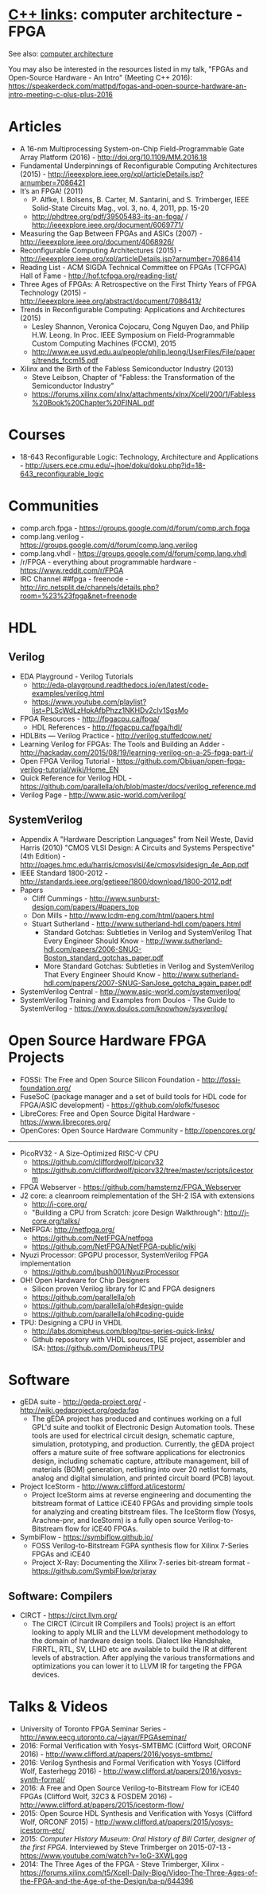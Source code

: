 # [C++ links](README.md): computer architecture - FPGA

See also: [computer architecture](comparch.md)

You may also be interested in the resources listed in my talk, "FPGAs and Open-Source Hardware - An Intro" (Meeting C++ 2016):
https://speakerdeck.com/mattpd/fpgas-and-open-source-hardware-an-intro-meeting-c-plus-plus-2016

# Articles

* A 16-nm Multiprocessing System-on-Chip Field-Programmable Gate Array Platform (2016) - http://doi.org/10.1109/MM.2016.18
* Fundamental Underpinnings of Reconfigurable Computing Architectures (2015) - http://ieeexplore.ieee.org/xpl/articleDetails.jsp?arnumber=7086421
* It’s an FPGA! (2011)
  - P. Alfke, I. Bolsens, B. Carter, M. Santarini, and S. Trimberger, IEEE Solid-State Circuits Mag., vol. 3, no. 4, 2011, pp. 15-20
  - http://phdtree.org/pdf/39505483-its-an-fpga/ / http://ieeexplore.ieee.org/document/6069771/
* Measuring the Gap Between FPGAs and ASICs (2007) - http://ieeexplore.ieee.org/document/4068926/
* Reconfigurable Computing Architectures (2015) - http://ieeexplore.ieee.org/xpl/articleDetails.jsp?arnumber=7086414
* Reading List - ACM SIGDA Technical Committee on FPGAs (TCFPGA) Hall of Fame - http://hof.tcfpga.org/reading-list/
* Three Ages of FPGAs: A Retrospective on the First Thirty Years of FPGA Technology (2015) - http://ieeexplore.ieee.org/abstract/document/7086413/
* Trends in Reconfigurable Computing: Applications and Architectures (2015)
  - Lesley Shannon, Veronica Cojocaru, Cong Nguyen Dao, and Philip H.W. Leong. In Proc. IEEE Symposium on Field-Programmable Custom Computing Machines (FCCM), 2015
  - http://www.ee.usyd.edu.au/people/philip.leong/UserFiles/File/papers/trends_fccm15.pdf
* Xilinx and the Birth of the Fabless Semiconductor Industry (2013)
  - Steve Leibson, Chapter of "Fabless: the Transformation of the Semiconductor Industry"
  - https://forums.xilinx.com/xlnx/attachments/xlnx/Xcell/200/1/Fabless%20Book%20Chapter%20FINAL.pdf

# Courses

* 18-643 Reconfigurable Logic: Technology, Architecture and Applications - http://users.ece.cmu.edu/~jhoe/doku/doku.php?id=18-643_reconfigurable_logic

# Communities

* comp.arch.fpga - https://groups.google.com/d/forum/comp.arch.fpga
* comp.lang.verilog - https://groups.google.com/d/forum/comp.lang.verilog
* comp.lang.vhdl - https://groups.google.com/d/forum/comp.lang.vhdl
* /r/FPGA - everything about programmable hardware - https://www.reddit.com/r/FPGA
* IRC ​Channel #​#fpga - freenode - http://irc.netsplit.de/channels/details.php?room=%23%23fpga&net=freenode

# HDL

## Verilog

* EDA Playground - Verilog Tutorials
  - http://eda-playground.readthedocs.io/en/latest/code-examples/verilog.html
  - https://www.youtube.com/playlist?list=PLScWdLzHpkAfbPhzz1NKHDv2clv1SgsMo
* FPGA Resources - http://fpgacpu.ca/fpga/
  - HDL References - http://fpgacpu.ca/fpga/hdl/
* HDLBits — Verilog Practice - http://verilog.stuffedcow.net/
* Learning Verilog for FPGAs: The Tools and Building an Adder - http://hackaday.com/2015/08/19/learning-verilog-on-a-25-fpga-part-i/
* Open FPGA Verilog Tutorial - https://github.com/Obijuan/open-fpga-verilog-tutorial/wiki/Home_EN
* Quick Reference for Verilog HDL - https://github.com/parallella/oh/blob/master/docs/verilog_reference.md
* Verilog Page - http://www.asic-world.com/verilog/

## SystemVerilog

* Appendix A "Hardware Description Languages" from Neil Weste, David Harris (2010) "CMOS VLSI Design: A Circuits and Systems Perspective" (4th Edition) - http://pages.hmc.edu/harris/cmosvlsi/4e/cmosvlsidesign_4e_App.pdf
* IEEE Standard 1800-2012 - http://standards.ieee.org/getieee/1800/download/1800-2012.pdf 
* Papers
  - Cliff Cummings - http://www.sunburst-design.com/papers/#papers_top
  - Don Mills - http://www.lcdm-eng.com/html/papers.html
  - Stuart Sutherland - http://www.sutherland-hdl.com/papers.html
    - Standard Gotchas: Subtleties in Verilog and SystemVerilog That Every Engineer Should Know - http://www.sutherland-hdl.com/papers/2006-SNUG-Boston_standard_gotchas_paper.pdf
    - More Standard Gotchas: Subtleties in Verilog and SystemVerilog That Every Engineer Should Know - http://www.sutherland-hdl.com/papers/2007-SNUG-SanJose_gotcha_again_paper.pdf
* SystemVerilog Central - http://www.asic-world.com/systemverilog/
* SystemVerilog Training and Examples from Doulos - The Guide to SystemVerilog - https://www.doulos.com/knowhow/sysverilog/

# Open Source Hardware FPGA Projects

* FOSSi: The Free and Open Source Silicon Foundation - http://fossi-foundation.org/
* FuseSoC (package manager and a set of build tools for HDL code for FPGA/ASIC development) - https://github.com/olofk/fusesoc
* LibreCores: Free and Open Source Digital Hardware - https://www.librecores.org/
* OpenCores: Open Source Hardware Community - http://opencores.org/

---

* PicoRV32 - A Size-Optimized RISC-V CPU
  - https://github.com/cliffordwolf/picorv32  
  - https://github.com/cliffordwolf/picorv32/tree/master/scripts/icestorm
* FPGA Webserver - https://github.com/hamsternz/FPGA_Webserver
* J2 core: a cleanroom reimplementation of the SH-2 ISA with extensions
  - http://j-core.org/
  - "Building a CPU from Scratch: jcore Design Walkthrough": http://j-core.org/talks/ 
* NetFPGA: http://netfpga.org/
  - https://github.com/NetFPGA/netfpga
  - https://github.com/NetFPGA/NetFPGA-public/wiki
* Nyuzi Processor: GPGPU processor, SystemVerilog FPGA implementation
  - https://github.com/jbush001/NyuziProcessor
* OH! Open Hardware for Chip Designers
  - Silicon proven Verilog library for IC and FPGA designers
  - https://github.com/parallella/oh
  - https://github.com/parallella/oh#design-guide
  - https://github.com/parallella/oh#coding-guide
* TPU: Designing a CPU in VHDL
  - http://labs.domipheus.com/blog/tpu-series-quick-links/
  - Github repository with VHDL sources, ISE project, assembler and ISA: https://github.com/Domipheus/TPU

# Software

* gEDA suite - http://geda-project.org/ - http://wiki.gedaproject.org/geda:faq
  - The gEDA project has produced and continues working on a full GPL'd suite and toolkit of Electronic Design Automation tools. These tools are used for electrical circuit design, schematic capture, simulation, prototyping, and production. Currently, the gEDA project offers a mature suite of free software applications for electronics design, including schematic capture, attribute management, bill of materials (BOM) generation, netlisting into over 20 netlist formats, analog and digital simulation, and printed circuit board (PCB) layout.
* Project IceStorm - http://www.clifford.at/icestorm/  
  - Project IceStorm aims at reverse engineering and documenting the bitstream format of Lattice iCE40 FPGAs and providing simple tools for analyzing and creating bitstream files. The IceStorm flow (Yosys, Arachne-pnr, and IceStorm) is a fully open source Verilog-to-Bitstream flow for iCE40 FPGAs. 
* SymbiFlow - https://symbiflow.github.io/
  - FOSS Verilog-to-Bitstream FGPA synthesis flow for Xilinx 7-Series FPGAs and iCE40
  - Project X-Ray: Documenting the Xilinx 7-series bit-stream format - https://github.com/SymbiFlow/prjxray

## Software: Compilers

* CIRCT - https://circt.llvm.org/ 
   - The CIRCT (Circuit IR Compilers and Tools) project is an effort looking to apply MLIR and the LLVM development methodology to the domain of hardware design tools. Dialect like Handshake, FIRRTL, RTL, SV, LLHD etc are available to build the IR at different levels of abstraction. After applying the various transformations and optimizations you can lower it to LLVM IR for targeting the FPGA devices.

# Talks & Videos

* University of Toronto FPGA Seminar Series - http://www.eecg.utoronto.ca/~jayar/FPGAseminar/
* 2016: Formal Verification with Yosys-SMTBMC (Clifford Wolf, ORCONF 2016) - http://www.clifford.at/papers/2016/yosys-smtbmc/
* 2016: Verilog Synthesis and Formal Verification with Yosys (Clifford Wolf, Easterhegg 2016) - http://www.clifford.at/papers/2016/yosys-synth-formal/
* 2016: A Free and Open Source Verilog-to-Bitstream Flow for iCE40 FPGAs (Clifford Wolf, 32C3 & FOSDEM 2016) - http://www.clifford.at/papers/2015/icestorm-flow/
* 2015: Open Source HDL Synthesis and Verification with Yosys (Clifford Wolf, ORCONF 2015) - http://www.clifford.at/papers/2015/yosys-icestorm-etc/
* 2015: _Computer History Museum: Oral History of Bill Carter, designer of the first FPGA._ Interviewed by Steve Trimberger on 2015-07-13 - https://www.youtube.com/watch?v=1oG-3XWLgog
* 2014: The Three Ages of the FPGA - Steve Trimberger, Xilinx - https://forums.xilinx.com/t5/Xcell-Daily-Blog/Video-The-Three-Ages-of-the-FPGA-and-the-Age-of-the-Design/ba-p/644396
